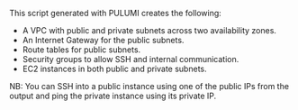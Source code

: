 This script generated with PULUMI creates the following:

- A VPC with public and private subnets across two availability zones.
- An Internet Gateway for the public subnets.
- Route tables for public subnets.
- Security groups to allow SSH and internal communication.
- EC2 instances in both public and private subnets.

NB: You can SSH into a public instance using one of the public IPs from the output and ping the private instance using its private IP.
